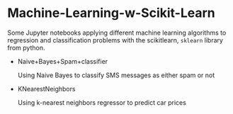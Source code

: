 # Machine-Learning-w-Scikit-Learn
Some Jupyter notebooks applying different machine learning algorithms to regression and classification problems with the scikitlearn, `sklearn` library from python.

* Naive+Bayes+Spam+classifier

  Using Naive Bayes to classify SMS messages as either spam or not
  
* KNearestNeighbors

  Using k-nearest neighbors regressor to predict car prices
  
